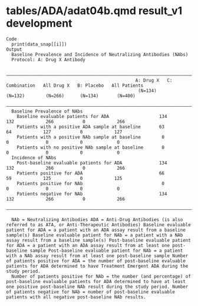 # tables/ADA/adat04b.qmd result_v1 development

    Code
      print(data_snap[[i]])
    Output
      Baseline Prevalence and Incidence of Neutralizing Antibodies (NAbs)
      Protocol: A: Drug X Antibody
      
      ————————————————————————————————————————————————————————————————————————————————————————————————————————————————————————
                                                     A: Drug X   C: Combination   All Drug X   B: Placebo   All Patients
                                                      (N=134)       (N=132)        (N=266)      (N=134)       (N=400)   
      ————————————————————————————————————————————————————————————————————————————————————————————————————————————————————————
      Baseline Prevalence of NAbs                                                                                             
        Baseline evaluable patients for ADA                   134           132            266           0            266     
        Patients with a positive ADA sample at baseline       63             64            127           0            127     
        Patients with a positive NAb sample at baseline        0             0              0            0             0      
        Patients with no positive NAb sample at baseline       0             0              0            0             0      
      Incidence of NAbs                                                                                                       
        Post-baseline evaluable patients for ADA              134           132            266           0            266     
        Patients positive for ADA                             66             59            125           0            125     
        Patients positive for NAb                              0             0              0            0             0      
        Patients negative for NAb                             134           132            266           0            266     
      ————————————————————————————————————————————————————————————————————————————————————————————————————————————————————————
      
      NAb = Neutralizing Antibodies ADA = Anti-Drug Antibodies (is also referred to as ATA, or Anti-Therapeutic Antibodies) Baseline evaluable patient for ADA = a patient with an ADA assay result from a baseline sample(s) Baseline evaluable patient for NAb = a patient with a NAb assay result from a baseline sample(s) Post-baseline evaluable patient for ADA = a patient with an ADA assay result from at least one post-baseline sample Post-baseline evaluable patient for NAb = a patient with a NAb assay result from at least one post-baseline sample Number of patients positive for ADA = the number of post-baseline evaluable patients for ADA determined to have Treatment Emergent ADA during the study period.
      Number of patients positive for NAb = the number (and percentage) of post-baseline evaluable patients for ADA determined to have at least one positive post-baseline NAb result during the study period. Number of patients negative for NAb = number of post-baseline evaluable patients with all negative post-baseline NAb results.

